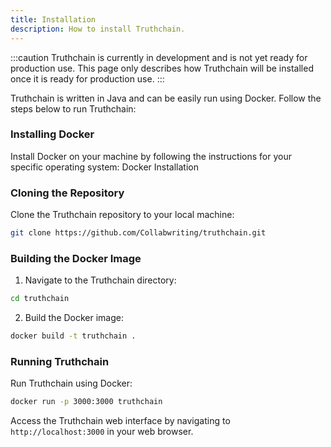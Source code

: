 ```yaml
---
title: Installation
description: How to install Truthchain.
---
```

:::caution
Truthchain is currently in development and is not yet ready for production use. This page only describes how Truthchain will be installed once it is ready for production use.
:::

Truthchain is written in Java and can be easily run using Docker. Follow the steps below to run Truthchain:

### Installing Docker 
Install Docker on your machine by following the instructions for your specific operating system: Docker Installation

### Cloning the Repository
Clone the Truthchain repository to your local machine:
``` bash
git clone https://github.com/Collabwriting/truthchain.git
```

### Building the Docker Image
1. Navigate to the Truthchain directory:
``` bash
cd truthchain
```

2. Build the Docker image:
``` bash
docker build -t truthchain .
```

### Running Truthchain
Run Truthchain using Docker:
``` bash
docker run -p 3000:3000 truthchain
```

Access the Truthchain web interface by navigating to `http://localhost:3000` in your web browser.